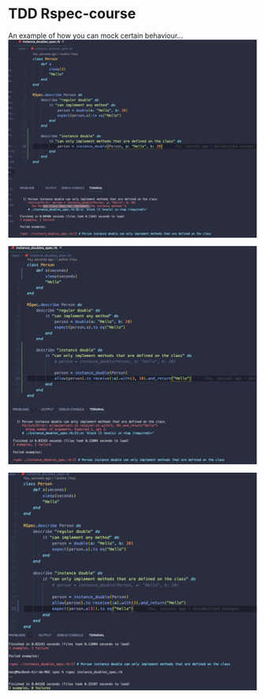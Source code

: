 # TDD Rspec-course

An example of how you can mock certain behaviour...
![Mock image](spec/assets/mock1.png)


![Mock image](spec/assets/mock2.png)


![Mock image](spec/assets/mock3.png)